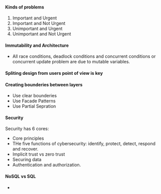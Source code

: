 #### Kinds of problems
1. Important and Urgent
2. Important and Not Urgent
3. Unimportant and Urgent
4. Unimportant and Not Urgent

#### Immutability and Architecture
- All race conditions, deadlock conditions and concurrent conditions or concurrent update problem are due to mutable variables.

#### Spliting design from users point of view is key

#### Creating bounderies between layers
- Use clear bounderies
- Use Facade Patterns
- Use Partial Sepration

#### Security

Security has 6 cores:
- Core principles
- THe five functions of cybersecurity: identify, protect, detect, respond and recover.
- Implicit trust vs zero trust
- Securing data
- Authentication and authorization.

#### NoSQL vs SQL

- 
